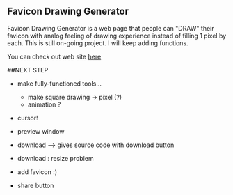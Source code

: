 ## Favicon Drawing Generator 
Favicon Drawing Generator is a web page that people can "DRAW" their favicon with analog feeling of drawing experience instead of filling 1 pixel by each. This is still on-going project. I will keep adding functions. 

You can check out web site [here](http://favicon-drawing.herokuapp.com/)


##NEXT STEP
- make fully-functioned tools...
	- make square drawing -> pixel (?)
	- animation ?
- cursor! 
- preview window 
- download --> gives source code with download button
- download : resize problem
- add favicon :)

- share button 